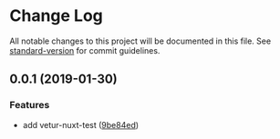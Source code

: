 # Change Log

All notable changes to this project will be documented in this file. See [standard-version](https://github.com/conventional-changelog/standard-version) for commit guidelines.

<a name="0.0.1"></a>
## 0.0.1 (2019-01-30)


### Features

* add vetur-nuxt-test ([9be84ed](https://github.com/imsunhao/vetur-meike/commit/9be84ed))
